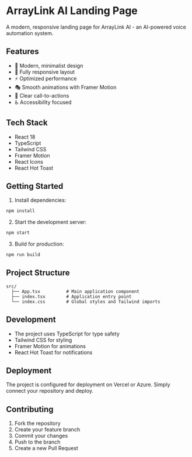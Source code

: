 # ArrayLink AI Landing Page

A modern, responsive landing page for ArrayLink AI - an AI-powered voice automation system.

## Features

- 🎨 Modern, minimalist design
- 📱 Fully responsive layout
- ⚡ Optimized performance
- 🎭 Smooth animations with Framer Motion
- 🎯 Clear call-to-actions
- ♿ Accessibility focused

## Tech Stack

- React 18
- TypeScript
- Tailwind CSS
- Framer Motion
- React Icons
- React Hot Toast

## Getting Started

1. Install dependencies:
```bash
npm install
```

2. Start the development server:
```bash
npm start
```

3. Build for production:
```bash
npm run build
```

## Project Structure

```
src/
  ├── App.tsx          # Main application component
  ├── index.tsx        # Application entry point
  └── index.css        # Global styles and Tailwind imports
```

## Development

- The project uses TypeScript for type safety
- Tailwind CSS for styling
- Framer Motion for animations
- React Hot Toast for notifications

## Deployment

The project is configured for deployment on Vercel or Azure. Simply connect your repository and deploy.

## Contributing

1. Fork the repository
2. Create your feature branch
3. Commit your changes
4. Push to the branch
5. Create a new Pull Request 